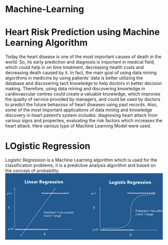 # Machine-Learning
# Heart Risk Prediction using Machine Learning Algorithm
Today the heart disease is one of the most important causes of death in the world. So, its early prediction and diagnosis 
is important in medical field, which could help in on time treatment, decreasing health costs and decreasing death caused by 
it. In fact, the main goal of using data mining algorithms in medicine by using patients’ data is better utilizing the database
and discovering tacit knowledge to help doctors in better decision making. Therefore, using data mining and discovering knowledge 
in cardiovascular centres could create a valuable knowledge, which improves the quality of service provided by managers, and could 
be used by doctors to predict the future behaviour of heart diseases using past records. Also, some of the most important applications 
of data mining and knowledge discovery in heart patient’s system includes: diagnosing heart attack from various signs and properties, 
evaluating the risk factors which increases the heart attack. Here various type of Machine Learning Model were used. 

# LOgistic Regression
Logistic Regression is a Machine Learning algorithm which is used for the classification problems, it is a predictive analysis algorithm and based on the concept of probability.
![](images/lr1.png)
